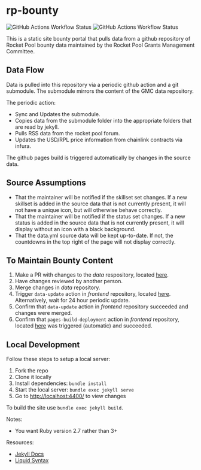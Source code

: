 # rp-bounty

![GitHub Actions Workflow Status](https://img.shields.io/github/actions/workflow/status/LongForWisdom/rp-bounty/data-update.yml?label=Data%20Update)
![GitHub Actions Workflow Status](https://img.shields.io/github/actions/workflow/status/LongForWisdom/rp-bounty/pages%2Fpages-build-deployment?label=Pages%20Deployment)

This is a static site bounty portal that pulls data from a github repository of Rocket Pool bounty data maintained by the Rocket Pool Grants Management Committee.

## Data Flow

Data is pulled into this repository via a periodic github action and a git submodule. The submodule mirrors the content of the GMC data repository. 

The periodic action:
* Sync and Updates the submodule.
* Copies data from the submodule folder into the appropriate folders that are read by jekyll.
* Pulls RSS data from the rocket pool forum.
* Updates the USD/RPL price information from chainlink contracts via infura. 

The github pages build is triggered automatically by changes in the source data.

## Source Assumptions
* That the maintainer will be notified if the skillset set changes. If a new skillset is added in the source data that is not currently present, it will not have a unique icon, but will otherwise behave correctly.
* That the maintainer will be notified if the status set changes. If a new status is added in the source data that is not currently present, it will display without an icon with a black background.
* That the data.yml source data will be kept up-to-date. If not, the countdowns in the top right of the page will not display correctly.

## To Maintain Bounty Content
1. Make a PR with changes to the _data_ respository, located [here](https://github.com/rocketpoolgmc/rocketpool-gmc/tree/main/bounties).
2. Have changes reviewed by another person.
3. Merge changes in _data_ repository.
4. Trigger `data-update` action in _frontend_ repository, located [here](https://github.com/rocketpoolgmc/rp-bounty/actions/workflows/data-update.yml). Alternatively, wait for 24 hour periodic update.
5. Confirm that `data-update` action in _frontend_ repository succeeded and changes were merged.
6. Confirm that `pages-build-deployment` action in _frontend_ repository, located [here](https://github.com/rocketpoolgmc/rp-bounty/actions/workflows/pages/pages-build-deployment) was triggered (automatic) and succeeded.

## Local Development

Follow these steps to setup a local server:

1. Fork the repo
1. Clone it locally
1. Install dependencies: `bundle install`
1. Start the local server: `bundle exec jekyll serve`
1. Go to <http://localhost:4400/> to view changes

To build the site use `bundle exec jekyll build`.

Notes:
* You want Ruby version 2.7 rather than 3+

Resources:
- [Jekyll Docs](https://jekyllrb.com/docs/)
- [Liquid Syntax](https://shopify.github.io/liquid/basics/introduction/)